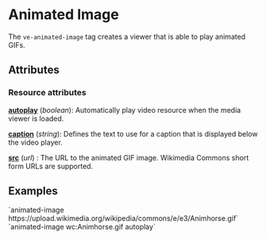 # Animated Image

<style> 
    .markdown-section h3 ~ p > strong > a { color: crimson; font-size: 110%; text-decoration: none; }
    .markdown-section table { 
        margin-left:3rem; 
        width: calc(100% - 6rem); 
        border:1px solid #555;
    }
    .markdown-section td, .markdown-section th {
        border:1px solid #555;
        padding: 8px;
        line-height: 1.2;
    }
    .markdown-section th {
        background-color:#E2F0F7;
        font-weight:bold !important;
        text-align:center !important;
    }
</style>

The `ve-animated-image` tag creates a viewer that is able to play animated GIFs.

## Attributes

### Resource attributes

**[autoplay](examples)** (_boolean_):  Automatically play video resource when the media viewer is loaded.

**[caption](#examples)** (_string_): Defines the text to use for a caption that is displayed below the video player.

**[src](#examples)** (_url_) :  The URL to the animated GIF image.  Wikimedia Commons short form URLs are supported.

## Examples

<ve-snippet collapsible label="Wikimedia Commons hosted image">
`animated-image https://upload.wikimedia.org/wikipedia/commons/e/e3/Animhorse.gif`
</ve-snippet>

<ve-snippet collapsible label="Wikimedia Commons hosted image (short form URL)">
`animated-image wc:Animhorse.gif autoplay`
</ve-snippet>
